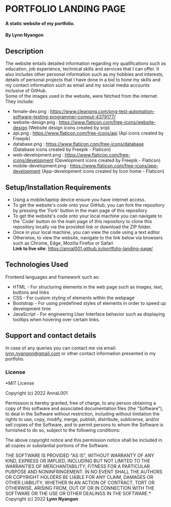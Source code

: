 # PORTFOLIO LANDING PAGE
#### A static website of my portfolio.
#### By **Lynn Nyangon**
## Description
The website entails detailed information regarding my qualifications such as education, job experience, technical skills and services that I can offer. It also includes other personal information such as my hobbies and interests, details of personal projects that I have done in a bid to hone my skills and my contact information such as email and my social media accounts inclusive of GitHub.<br>
Some of the images used in the website, were fetched from the internet. They include:
* female-dev.png : https://www.cleanpng.com/png-test-automation-software-testing-programmer-comput-4379177/
* website-design.png : https://www.flaticon.com/free-icons/website-design (Website design icons created by srip)
* api.png : https://www.flaticon.com/free-icons/api (Api icons created by Freepik)
* database.png : https://www.flaticon.com/free-icons/database (Database icons created by Freepik - Flaticon)
* web-development.png : https://www.flaticon.com/free-icons/development (Development icons created by Freepik - Flaticon)
* mobile-development.png : https://www.flaticon.com/free-icons/app-development (App-development icons created by Icon home - Flaticon) 
## Setup/Installation Requirements
* Using a mobile/laptop device ensure you have internet access. 
* To get the website's code onto your GitHub, you can fork the repository by pressing the 'Fork' button in the main page of this repository
* To get the website's code onto your local machine you can navigate to the 'Code' button on the main page of this repository to clone this repository locally via the provided link or download the ZIP folder.
* Once in your local machine, you can view the code using a text editor
* Otherwise, to view the website, navigate to the link below via browsers such as Chrome, Edge, Mozilla Firefox or Safari<br>
**Link to live site**: https://annal001.github.io/portfolio-landing-page/ <br>
## Technologies Used
Frontend languages and framework such as:
* HTML - For structuring elements in the web page such as images, text, buttons and links
* CSS - For custom styling of elements within the webpage
* Bootstrap - For using predefined styles of elements in order to speed up development time
* JavaScript - For engineering User Interface behavior such as displaying tooltips when hovering over certain links.
## Support and contact details
In case of any queries you can contact me via email: lynn.nyangon@gmail.com or other contact information presented in my portfolio. 
### License
*MIT License

Copyright (c) 2022 AnnaL001

Permission is hereby granted, free of charge, to any person obtaining a copy
of this software and associated documentation files (the "Software"), to deal
in the Software without restriction, including without limitation the rights
to use, copy, modify, merge, publish, distribute, sublicense, and/or sell
copies of the Software, and to permit persons to whom the Software is
furnished to do so, subject to the following conditions:

The above copyright notice and this permission notice shall be included in all
copies or substantial portions of the Software.

THE SOFTWARE IS PROVIDED "AS IS", WITHOUT WARRANTY OF ANY KIND, EXPRESS OR
IMPLIED, INCLUDING BUT NOT LIMITED TO THE WARRANTIES OF MERCHANTABILITY,
FITNESS FOR A PARTICULAR PURPOSE AND NONINFRINGEMENT. IN NO EVENT SHALL THE
AUTHORS OR COPYRIGHT HOLDERS BE LIABLE FOR ANY CLAIM, DAMAGES OR OTHER
LIABILITY, WHETHER IN AN ACTION OF CONTRACT, TORT OR OTHERWISE, ARISING FROM,
OUT OF OR IN CONNECTION WITH THE SOFTWARE OR THE USE OR OTHER DEALINGS IN THE
SOFTWARE.*
Copyright (c) 2022 **Lynn Nyangon**
